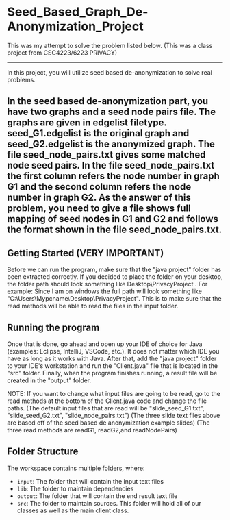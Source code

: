 # Seed_Based_Graph_De-Anonymization_Project

This was my attempt to solve the problem listed below. (This was a class project from CSC4223/6223 PRIVACY)

------------------------------------------------------------------------------------------------------------------------------------------------------------------
In this project, you will utilize seed based de-anonymization to solve real problems.

In the seed based de-anonymization part, you have two graphs and a seed node pairs file. The graphs are given in edgelist filetype.
seed_G1.edgelist is the original graph and seed_G2.edgelist is the anonymized graph. The file seed_node_pairs.txt gives some matched node seed pairs.  In the file seed_node_pairs.txt the first column refers the node number in graph G1 and the second column refers the node number in graph G2.
As the answer of this problem, you need to give a file shows full mapping of seed nodes in G1 and G2 and follows the format shown in the file seed_node_pairs.txt.
------------------------------------------------------------------------------------------------------------------------------------------------------------------




## Getting Started (VERY IMPORTANT)
Before we can run the program, make sure that the "java project" folder has been extracted correctly.
If you decided to place the folder on your desktop, the folder path should look something like Desktop\PrivacyProject .
For example: Since I am on windows the full path will look something like "C:\Users\Mypcname\Desktop\PrivacyProject".
This is to make sure that the read methods will be able to read the files in the input folder.


## Running the program
Once that is done, go ahead and open up your IDE of choice for Java (examples: Eclipse, IntelliJ, VSCode, etc.). It does not matter which IDE you have as long as it works with Java.
After that, add the "java project" folder to your IDE's workstation and run the "Client.java" file that is located in the "src" folder.
Finally, when the program finishes running, a result file will be created in the "output" folder.

NOTE: If you want to change what input files are going to be read, go to the read methods at the bottom of the Client.java code and change the file paths.
(The default input files that are read will be "slide_seed_G1.txt", "slide_seed_G2.txt", "slide_node_pairs.txt")
(The three slide text files above are based off of the seed based de anonymization example slides)
(The three read methods are readG1, readG2,and readNodePairs)



## Folder Structure

The workspace contains multiple folders, where:

- `input`: The folder that will contain the input text files
- `lib`: The folder to maintain dependencies
- `output`: The folder that will contain the end result text file
- `src`: The folder to maintain sources. This folder will hold all of our classes as well as the main client class.


